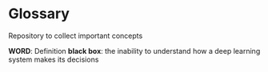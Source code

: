 # Glossary
Repository to collect important concepts

**WORD**: Definition
**black box**: the inability to understand how a deep learning system makes its decisions
